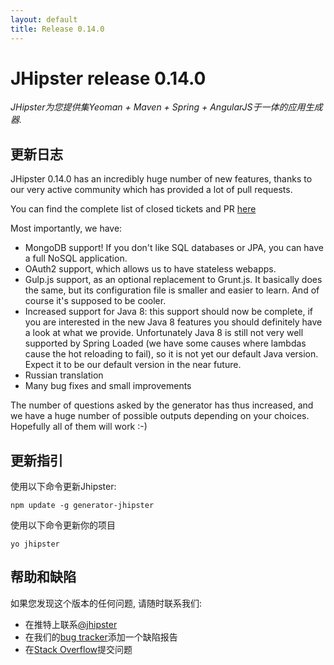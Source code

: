 ```yaml
---
layout: default
title: Release 0.14.0
---
```


JHipster release 0.14.0
==================

*JHipster为您提供集Yeoman + Maven + Spring + AngularJS于一体的应用生成器.*

更新日志
----------

JHipster 0.14.0 has an incredibly huge number of new features, thanks to our very active community which has provided a lot of pull requests.

You can find the complete list of closed tickets and PR [here](https://github.com/jhipster/generator-jhipster/issues?milestone=3&page=1&state=closed)

Most importantly, we have:

- MongoDB support! If you don't like SQL databases or JPA, you can have a full NoSQL application.
- OAuth2 support, which allows us to have stateless webapps.
- Gulp.js support, as an optional replacement to Grunt.js. It basically does the same, but its configuration file is smaller and easier to learn. And of course it's supposed to be cooler.
- Increased support for Java 8: this support should now be complete, if you are interested in the new Java 8 features you should definitely have a look at what we provide. Unfortunately Java 8 is still not very well supported by Spring Loaded (we have some causes where lambdas cause the hot reloading to fail), so it is not yet our default Java version. Expect it to be our default version in the near future.
- Russian translation
- Many bug fixes and small improvements

The number of questions asked by the generator has thus increased, and we have a huge number of possible outputs depending on your choices. Hopefully all of them will work :-)

更新指引
------------

使用以下命令更新Jhipster:

```
npm update -g generator-jhipster
```

使用以下命令更新你的项目

```
yo jhipster
```

帮助和缺陷
--------------

如果您发现这个版本的任何问题, 请随时联系我们:

- 在推特上联系[@jhipster](https://twitter.com/jhipster)
- 在我们的[bug tracker](https://github.com/jhipster/generator-jhipster/issues?state=open)添加一个缺陷报告
- 在[Stack Overflow](http://stackoverflow.com/tags/jhipster/info)提交问题
